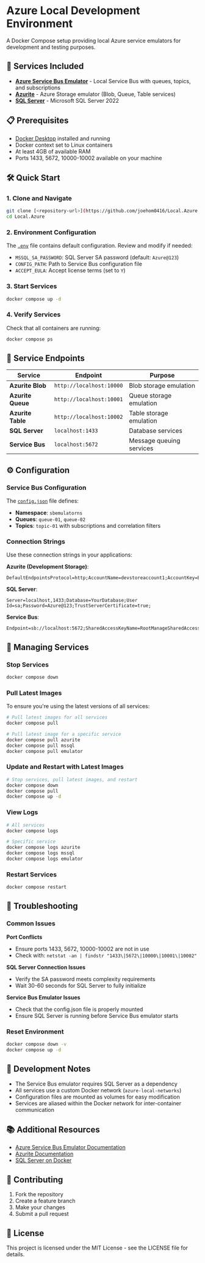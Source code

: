 # Azure Local Development Environment

A Docker Compose setup providing local Azure service emulators for development and testing purposes.

## 🚀 Services Included

- **[Azure Service Bus Emulator](https://github.com/Azure/azure-service-bus-emulator-installer)** - Local Service Bus with queues, topics, and subscriptions
- **[Azurite](https://github.com/Azure/Azurite)** - Azure Storage emulator (Blob, Queue, Table services)
- **[SQL Server](https://learn.microsoft.com/en-us/sql/linux/quickstart-install-connect-docker?view=sql-server-ver16&tabs=cli&pivots=cs1-bash)** - Microsoft SQL Server 2022

## 📋 Prerequisites

- [Docker Desktop](https://www.docker.com/products/docker-desktop/) installed and running
- Docker context set to Linux containers
- At least 4GB of available RAM
- Ports 1433, 5672, 10000-10002 available on your machine

## 🛠️ Quick Start

### 1. Clone and Navigate
```bash
git clone [<repository-url>](https://github.com/joehom0416/Local.Azure.git)
cd Local.Azure
```

### 2. Environment Configuration
The [`.env`](.env) file contains default configuration. Review and modify if needed:
- `MSSQL_SA_PASSWORD`: SQL Server SA password (default: `Azure@123`)
- `CONFIG_PATH`: Path to Service Bus configuration file
- `ACCEPT_EULA`: Accept license terms (set to `Y`)

### 3. Start Services
```bash
docker compose up -d
```

### 4. Verify Services
Check that all containers are running:
```bash
docker compose ps
```

## 🔗 Service Endpoints

| Service | Endpoint | Purpose |
|---------|----------|---------|
| **Azurite Blob** | `http://localhost:10000` | Blob storage emulation |
| **Azurite Queue** | `http://localhost:10001` | Queue storage emulation |
| **Azurite Table** | `http://localhost:10002` | Table storage emulation |
| **SQL Server** | `localhost:1433` | Database services |
| **Service Bus** | `localhost:5672` | Message queuing services |

## ⚙️ Configuration

### Service Bus Configuration
The [`config.json`](config.json) file defines:
- **Namespace**: `sbemulatorns`
- **Queues**: `queue-01`, `queue-02`
- **Topics**: `topic-01` with subscriptions and correlation filters

### Connection Strings
Use these connection strings in your applications:

**Azurite (Development Storage)**:
```
DefaultEndpointsProtocol=http;AccountName=devstoreaccount1;AccountKey=Eby8vdM02xNOcqFlqUwJPLlmEtlCDXJ1OUzFT50uSRZ6IFsuFq2UVErCz4I6tq/K1SZFPTOtr/KBHBeksoGMGw==;BlobEndpoint=http://127.0.0.1:10000/devstoreaccount1;QueueEndpoint=http://127.0.0.1:10001/devstoreaccount1;TableEndpoint=http://127.0.0.1:10002/devstoreaccount1;
```

**SQL Server**:
```
Server=localhost,1433;Database=YourDatabase;User Id=sa;Password=Azure@123;TrustServerCertificate=true;
```

**Service Bus**:
```
Endpoint=sb://localhost:5672;SharedAccessKeyName=RootManageSharedAccessKey;SharedAccessKey=DUMMY_KEY_FOR_EMULATOR
```

## 🛑 Managing Services

### Stop Services
```bash
docker compose down
```


### Pull Latest Images
To ensure you're using the latest versions of all services:
```bash
# Pull latest images for all services
docker compose pull

# Pull latest image for a specific service
docker compose pull azurite
docker compose pull mssql
docker compose pull emulator
```

### Update and Restart with Latest Images
```bash
# Stop services, pull latest images, and restart
docker compose down
docker compose pull
docker compose up -d
```

### View Logs
```bash
# All services
docker compose logs

# Specific service
docker compose logs azurite
docker compose logs mssql
docker compose logs emulator
```

### Restart Services
```bash
docker compose restart
```

## 🔧 Troubleshooting

### Common Issues

**Port Conflicts**
- Ensure ports 1433, 5672, 10000-10002 are not in use
- Check with: `netstat -an | findstr "1433\|5672\|10000\|10001\|10002"`

**SQL Server Connection Issues**
- Verify the SA password meets complexity requirements
- Wait 30-60 seconds for SQL Server to fully initialize

**Service Bus Emulator Issues**
- Check that the config.json file is properly mounted
- Ensure SQL Server is running before Service Bus emulator starts

### Reset Environment
```bash
docker compose down -v
docker compose up -d
```

## 📝 Development Notes

- The Service Bus emulator requires SQL Server as a dependency
- All services use a custom Docker network (`azure-local-networks`)
- Configuration files are mounted as volumes for easy modification
- Services are aliased within the Docker network for inter-container communication

## 📚 Additional Resources

- [Azure Service Bus Emulator Documentation](https://github.com/Azure/azure-service-bus-emulator-installer)
- [Azurite Documentation](https://docs.microsoft.com/en-us/azure/storage/common/storage-use-azurite)
- [SQL Server on Docker](https://docs.microsoft.com/en-us/sql/linux/quickstart-install-connect-docker)

## 🤝 Contributing

1. Fork the repository
2. Create a feature branch
3. Make your changes
4. Submit a pull request

## 📄 License

This project is licensed under the MIT License - see the LICENSE file for details.
